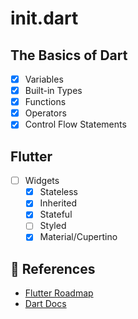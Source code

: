 # init.dart

## The Basics of Dart

- [x] Variables
- [x] Built-in Types
- [x] Functions
- [x] Operators
- [x] Control Flow Statements

## Flutter

- [ ] Widgets
  - [x] Stateless
  - [x] Inherited
  - [x] Stateful
  - [ ] Styled
  - [x] Material/Cupertino

## 🔗 References

* [Flutter Roadmap](https://roadmap.sh/flutter)
* [Dart Docs](https://dart.dev/language)
